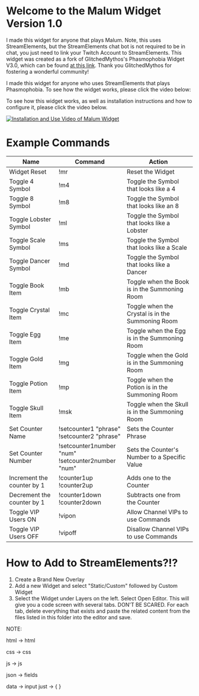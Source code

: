 # Welcome to the Malum Widget Version 1.0

I made this widget for anyone that plays Malum. Note, this uses StreamElements, but the StreamElements chat bot is not required to be in chat, you just need to link your Twitch Account to StreamElements.
This widget was created as a fork of GlitchedMythos's Phasmophobia Widget V3.0, which can be found [at this link](https://github.com/GlitchedMythos/se-widgets/tree/main/phasmophobia_evidence_v3). Thank you GlitchedMythos for fostering a wonderful community!

I made this widget for anyone who uses StreamElements that plays Phasmophobia. To see how the widget works, please click the video below:

To see how this widget works, as well as installation instructions and how to configure it, please click the video below.

[![Installation and Use Video of Malum Widget](http://img.youtube.com/vi/2xR7Ru-EcCY/0.jpg)](https://youtu.be/2xR7Ru-EcCY)

# Example Commands

| Name | Command | Action |
|--|--|--|
| Widget Reset | !mr | Reset the Widget |
| Toggle 4 Symbol | !m4 | Toggle the Symbol that looks like a 4 |
| Toggle 8 Symbol | !m8 | Toggle the Symbol that looks like an 8 |
| Toggle Lobster Symbol | !ml | Toggle the Symbol that looks like a Lobster |
| Toggle Scale Symbol | !ms | Toggle the Symbol that looks like a Scale |
| Toggle Dancer Symbol | !md | Toggle the Symbol that looks like a Dancer |
| Toggle Book Item | !mb | Toggle when the Book is in the Summoning Room |
| Toggle Crystal Item | !mc | Toggle when the Crystal is in the Summoning Room |
| Toggle Egg Item | !me | Toggle when the Egg is in the Summoning Room |
| Toggle Gold Item | !mg | Toggle when the Gold is in the Summoning Room |
| Toggle Potion Item | !mp | Toggle when the Potion is in the Summoning Room |
| Toggle Skull Item | !msk | Toggle when the Skull is in the Summoning Room |
| Set Counter Name | !setcounter1 "phrase"<br>!setcounter2 "phrase" | Sets the Counter Phrase |
| Set Counter Number | !setcounter1number "num"<br>!setcounter2number "num" | Sets the Counter's Number to a Specific Value |
| Increment the counter by 1 | !counter1up<br>!counter2up | Adds one to the Counter |
| Decrement the counter by 1 | !counter1down<br>!counter2down | Subtracts one from the Counter |
| Toggle VIP Users ON | !vipon | Allow Channel VIPs to use Commands |
| Toggle VIP Users OFF | !vipoff | Disallow Channel VIPs to use Commands |

# How to Add to StreamElements?!?

1. Create a Brand New Overlay
2. Add a new Widget and select "Static/Custom" followed by Custom Widget
3. Select the Widget under Layers on the left. Select Open Editor. This will give you a code screen with several tabs. DON'T BE SCARED. For each tab, delete everything that exists and paste the related content from the files listed in this folder into the editor and save.

NOTE: 

html -> html

css -> css

js -> js

json -> fields

data -> input just -> { }
